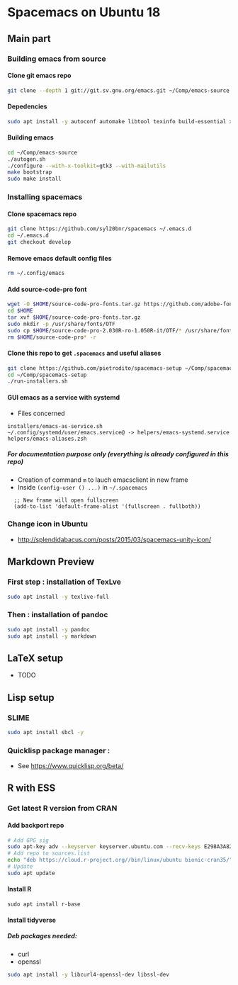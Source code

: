 # Spacemacs on Ubuntu 18 #
## Main part ##
### Building emacs from source ###
#### Clone git emacs repo ####
```bash
git clone --depth 1 git://git.sv.gnu.org/emacs.git ~/Comp/emacs-source
```
#### Depedencies ####
```bash
sudo apt install -y autoconf automake libtool texinfo build-essential xorg-dev libgtk-3-dev libjpeg-dev libncurses5-dev libdbus-1-dev libgif-dev libtiff-dev libm17n-dev libpng-dev librsvg2-dev libotf-dev libgnutls28-dev libxml2-dev
```
#### Building emacs ####
```bash
cd ~/Comp/emacs-source
./autogen.sh
./configure --with-x-toolkit=gtk3 --with-mailutils
make bootstrap
sudo make install
```
### Installing spacemacs ###
#### Clone spacemacs repo ####
```bash
git clone https://github.com/syl20bnr/spacemacs ~/.emacs.d
cd ~/.emacs.d
git checkout develop
```
#### Remove emacs default config files
```bash
rm ~/.config/emacs
```
#### Add source-code-pro font ####
```bash
wget -O $HOME/source-code-pro-fonts.tar.gz https://github.com/adobe-fonts/source-code-pro/archive/2.030R-ro/1.050R-it.tar.gz
cd $HOME
tar xvf $HOME/source-code-pro-fonts.tar.gz
sudo mkdir -p /usr/share/fonts/OTF
sudo cp $HOME/source-code-pro-2.030R-ro-1.050R-it/OTF/* /usr/share/fonts/OTF
rm $HOME/source-code-pro* -r
```
#### Clone this repo to get ``.spacemacs`` and useful aliases ####
```bash
git clone https://github.com/pietrodito/spacemacs-setup ~/Comp/spacemacs-setup
cd ~/Comp/spacemacs-setup
./run-installers.sh
```
#### GUI emacs as a service with systemd ####
* Files concerned
``` 
installers/emacs-as-service.sh
~/.config/systemd/user/emacs.service@ -> helpers/emacs-systemd.service
helpers/emacs-aliases.zsh
```
##### For documentation purpose only (everything is already configured in this repo) #####
* Creation of command ``m`` to lauch emacsclient in new frame
* Inside ``(config-user () ...)`` in ``~/.spacemacs``
```elisp
  ;; New frame will open fullscreen
  (add-to-list 'default-frame-alist '(fullscreen . fullboth))
```
### Change icon in Ubuntu ###
* http://splendidabacus.com/posts/2015/03/spacemacs-unity-icon/
## Markdown Preview ##
### First step : installation of TexLve
```bash
sudo apt install -y texlive-full
```
### Then : installation of pandoc
```bash
sudo apt install -y pandoc
sudo apt install -y markdown
```
## LaTeX setup ##
* TODO
## Lisp setup
### SLIME
```bash
sudo apt install sbcl -y
```
### Quicklisp package manager : ###
* See https://www.quicklisp.org/beta/
## R with ESS
### Get latest R version from CRAN
#### Add backport repo
``` bash
# Add GPG sig
sudo apt-key adv --keyserver keyserver.ubuntu.com --recv-keys E298A3A825C0D65DFD57CBB651716619E084DAB9
# Add repo to sources.list
echo "deb https://cloud.r-project.org//bin/linux/ubuntu bionic-cran35/" | sudo tee -a /etc/apt/sources.list
# Update
sudo apt update
```
#### Install R
```
sudo apt install r-base
```
#### Install tidyverse
##### Deb packages needed: 
* curl
* openssl
```bash
sudo apt install -y libcurl4-openssl-dev libssl-dev 
```
